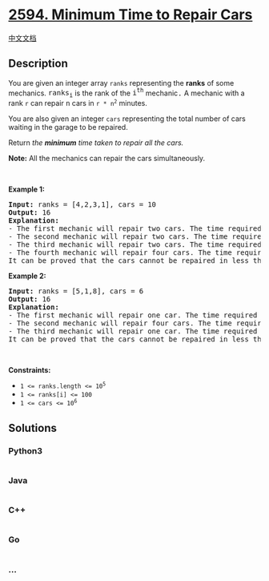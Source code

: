# [2594. Minimum Time to Repair Cars](https://leetcode.com/problems/minimum-time-to-repair-cars)

[中文文档](/solution/2500-2599/2594.Minimum%20Time%20to%20Repair%20Cars/README.md)

## Description

<p>You are given an integer array <code>ranks</code> representing the <strong>ranks</strong> of some mechanics. <font face="monospace">ranks<sub>i</sub></font> is the rank of the <font face="monospace">i<sup>th</sup></font> mechanic<font face="monospace">.</font> A mechanic with a rank <code>r</code> can repair <font face="monospace">n</font> cars in <code>r * n<sup>2</sup></code> minutes.</p>

<p>You are also given an integer <code>cars</code> representing the total number of cars waiting in the garage to be repaired.</p>

<p>Return <em>the <strong>minimum</strong> time taken to repair all the cars.</em></p>

<p><strong>Note:</strong> All the mechanics can repair the cars simultaneously.</p>

<p>&nbsp;</p>
<p><strong class="example">Example 1:</strong></p>

<pre>
<strong>Input:</strong> ranks = [4,2,3,1], cars = 10
<strong>Output:</strong> 16
<strong>Explanation:</strong> 
- The first mechanic will repair two cars. The time required is 4 * 2 * 2 = 16 minutes.
- The second mechanic will repair two cars. The time required is 2 * 2 * 2 = 8 minutes.
- The third mechanic will repair two cars. The time required is 3 * 2 * 2 = 12 minutes.
- The fourth mechanic will repair four cars. The time required is 1 * 4 * 4 = 16 minutes.
It can be proved that the cars cannot be repaired in less than 16 minutes.​​​​​
</pre>

<p><strong class="example">Example 2:</strong></p>

<pre>
<strong>Input:</strong> ranks = [5,1,8], cars = 6
<strong>Output:</strong> 16
<strong>Explanation:</strong> 
- The first mechanic will repair one car. The time required is 5 * 1 * 1 = 5 minutes.
- The second mechanic will repair four cars. The time required is 1 * 4 * 4 = 16 minutes.
- The third mechanic will repair one car. The time required is 8 * 1 * 1 = 8 minutes.
It can be proved that the cars cannot be repaired in less than 16 minutes.​​​​​
</pre>

<p>&nbsp;</p>
<p><strong>Constraints:</strong></p>

<ul>
	<li><code>1 &lt;= ranks.length &lt;= 10<sup>5</sup></code></li>
	<li><code>1 &lt;= ranks[i] &lt;= 100</code></li>
	<li><code>1 &lt;= cars &lt;= 10<sup>6</sup></code></li>
</ul>


## Solutions

<!-- tabs:start -->

### **Python3**

```python

```

### **Java**

```java

```

### **C++**

```cpp

```

### **Go**

```go

```

### **...**

```

```

<!-- tabs:end -->